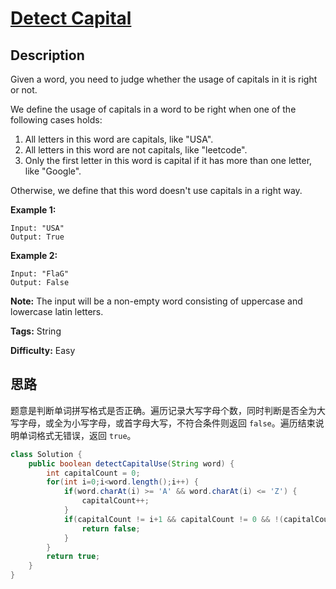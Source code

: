 # [Detect Capital][title]

## Description

Given a word, you need to judge whether the usage of capitals in it is right or not.

We define the usage of capitals in a word to be right when one of the
following cases holds:

1. All letters in this word are capitals, like "USA".
2. All letters in this word are not capitals, like "leetcode".
3. Only the first letter in this word is capital if it has more than one letter, like "Google".

Otherwise, we define that this word doesn't use capitals in a right way.

**Example 1:**

```
Input: "USA"
Output: True
```

**Example 2:**

```
Input: "FlaG"
Output: False
```

**Note:** The input will be a non-empty word consisting of uppercase and
lowercase latin letters.

**Tags:** String

**Difficulty:** Easy

## 思路

题意是判断单词拼写格式是否正确。遍历记录大写字母个数，同时判断是否全为大写字母，或全为小写字母，或首字母大写，不符合条件则返回 `false`。遍历结束说明单词格式无错误，返回 `true`。

``` java
class Solution {
    public boolean detectCapitalUse(String word) {
        int capitalCount = 0;
        for(int i=0;i<word.length();i++) {
            if(word.charAt(i) >= 'A' && word.charAt(i) <= 'Z') {
                capitalCount++;
            }
            if(capitalCount != i+1 && capitalCount != 0 && !(capitalCount == 1 && word.charAt(0) >= 'A' && word.charAt(0) <= 'Z')) {
                return false;
            }
        }
        return true;
    }
}
```

[title]: https://leetcode.com/problems/detect-capital
